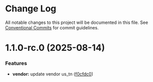 # Change Log

All notable changes to this project will be documented in this file.
See [Conventional Commits](https://conventionalcommits.org) for commit guidelines.

# 1.1.0-rc.0 (2025-08-14)


### Features

* **vendor:** update vendor us_tn ([f0cfdc0](https://github.com/zerobias-org/vendor/commit/f0cfdc00466c51f1c5772017f829a75c03492d2c))
